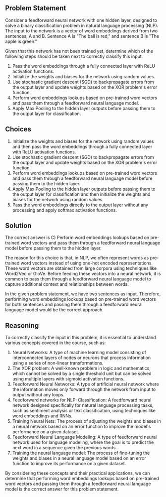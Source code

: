  ## Problem Statement

Consider a feedforward neural network with one hidden layer, designed to solve a binary classification problem in natural language processing (NLP). The input to the network is a vector of word embeddings derived from two sentences, A and B. Sentence A is "The ball is red," and sentence B is "The apple is green."

Given that this network has not been trained yet, determine which of the following steps should be taken next to correctly classify this input:

1. Pass the word embeddings through a fully connected layer with ReLU activation functions.
2. Initialize the weights and biases for the network using random values.
3. Use stochastic gradient descent (SGD) to backpropagate errors from the output layer and update weights based on the XOR problem's error function.
4. Perform word embeddings lookups based on pre-trained word vectors and pass them through a feedforward neural language model.
5. Apply Max Pooling to the hidden layer outputs before passing them to the output layer for classification.

## Choices

1. Initialize the weights and biases for the network using random values and then pass the word embeddings through a fully connected layer with ReLU activation functions.
2. Use stochastic gradient descent (SGD) to backpropagate errors from the output layer and update weights based on the XOR problem's error function.
3. Perform word embeddings lookups based on pre-trained word vectors and pass them through a feedforward neural language model before passing them to the hidden layer.
4. Apply Max Pooling to the hidden layer outputs before passing them to the output layer for classification and then initialize the weights and biases for the network using random values.
5. Pass the word embeddings directly to the output layer without any processing and apply softmax activation functions.

## Solution

The correct answer is C) Perform word embeddings lookups based on pre-trained word vectors and pass them through a feedforward neural language model before passing them to the hidden layer.

The reason for this choice is that, in NLP, we often represent words as pre-trained word vectors instead of using one-hot encoded representations. These word vectors are obtained from large corpora using techniques like Word2Vec or GloVe. Before feeding these vectors into a neural network, it is common to pass them through a feedforward neural language model to capture additional context and relationships between words.

In the given problem statement, we have two sentences as input. Therefore, performing word embeddings lookups based on pre-trained word vectors for both sentences and passing them through a feedforward neural language model would be the correct approach.

## Reasoning

To correctly classify the input in this problem, it is essential to understand various concepts covered in the course, such as:

1. Neural Networks: A type of machine learning model consisting of interconnected layers of nodes or neurons that process information using a series of non-linear transformations.
2. The XOR problem: A well-known problem in logic and mathematics, which cannot be solved by a single threshold unit but can be solved using multiple layers with sigmoid activation functions.
3. Feedforward Neural Networks: A type of artificial neural network where the information moves only forward through the network from input to output without any loops.
4. Feedforward networks for NLP: Classification: A feedforward neural network designed specifically for natural language processing tasks, such as sentiment analysis or text classification, using techniques like word embeddings and RNNs.
5. Training Neural Nets: The process of adjusting the weights and biases in a neural network based on an error function to improve the model's performance on a given dataset.
6. Feedforward Neural Language Modeling: A type of feedforward neural network used for language modeling, where the goal is to predict the next word in a sequence given the previous words.
7. Training the neural language model: The process of fine-tuning the weights and biases in a neural language model based on an error function to improve its performance on a given dataset.

By considering these concepts and their practical applications, we can determine that performing word embeddings lookups based on pre-trained word vectors and passing them through a feedforward neural language model is the correct answer for this problem statement.